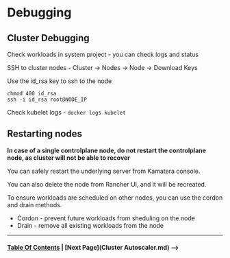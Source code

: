 # Debugging

## Cluster Debugging

Check workloads in system project - you can check logs and status

SSH to cluster nodes - Cluster -> Nodes -> Node -> Download Keys

Use the id_rsa key to ssh to the node

```
chmod 400 id_rsa
ssh -i id_rsa root@NODE_IP
```

Check kubelet logs - `docker logs kubelet`

## Restarting nodes

**In case of a single controlplane node, do not restart the controlplane node, as cluster will not be able to recover**

You can safely restart the underlying server from Kamatera console.

You can also delete the node from Rancher UI, and it will be recreated.

To ensure workloads are scheduled on other nodes, you can use the cordon and drain methods.

* Cordon - prevent future workloads from sheduling on the node
* Drain - remove all existing workloads from the node

--------------------
#### [Table Of Contents](../README.md) | [Next Page](Cluster Autoscaler.md) ⟶
